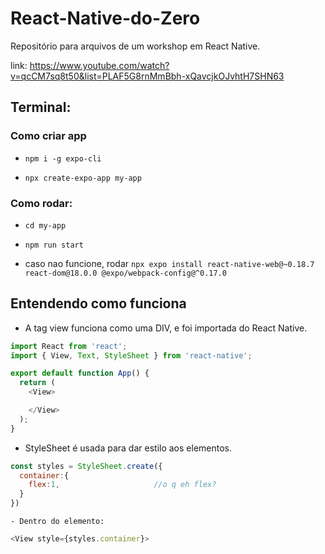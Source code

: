 # React-Native-do-Zero
Repositório para arquivos de um workshop em React Native. 

link: https://www.youtube.com/watch?v=qcCM7sq8t50&list=PLAF5G8rnMmBbh-xQavcjkOJvhtH7SHN63

<h2>Terminal:</h2>

<h3>Como criar app</h3>

- ```npm i -g expo-cli```

- ```npx create-expo-app my-app```


<h3>Como rodar:</h3>

- ```cd my-app```

- ```npm run start```

- caso nao funcione, rodar ```npx expo install react-native-web@~0.18.7 react-dom@18.0.0 @expo/webpack-config@^0.17.0```

<h2>Entendendo como funciona</h2>

- A tag view funciona como uma DIV, e foi importada do React Native. 

```javaScript 
import React from 'react'; 
import { View, Text, StyleSheet } from 'react-native';

export default function App() {
  return (
    <View>

    </View>
  );
}
```

- StyleSheet é usada para dar estilo aos elementos.  

```javaScript
const styles = StyleSheet.create({
  container:{
    flex:1,                     //o q eh flex? 
  }
})
```

    - Dentro do elemento: 
    
``` javaScript
<View style={styles.container}>
```


